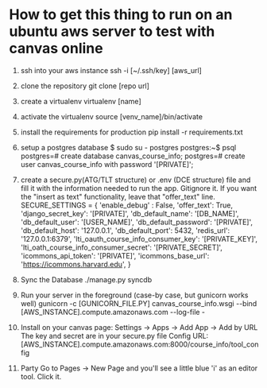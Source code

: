 # How to get this thing to run on an ubuntu aws server to test with canvas online

1. ssh into your aws instance
        ssh -i [~/.ssh/key] [aws_url]

2. clone the repository
        git clone [repo url]

3. create a virtualenv
        virtualenv [name]

4. activate the virtualenv
        source [venv_name]/bin/activate

5. install the requirements for production
        pip install -r requirements.txt
    
6. setup a postgres database
        $ sudo su - postgres
            postgres:~$ psql
                postgres=# create database canvas_course_info;
                postgres=# create user canvas_course_info with password '[PRIVATE]';
            
7. create a secure.py(ATG/TLT structure) or .env (DCE structure) file
    and fill it with the information needed to run the app. Gitignore it.
    If you want the "insert as text" functionality, leave that "offer_text" line.
        SECURE_SETTINGS = {
            'enable_debug' : False,
            'offer_text': True,
            'django_secret_key': '[PRIVATE]',
            'db_default_name': '[DB_NAME]',
            'db_default_user': '[USER_NAME]',
            'db_default_password': '[PRIVATE]',
            'db_default_host': '127.0.0.1',
            'db_default_port': 5432,
            'redis_url': '127.0.0.1:6379',
            'lti_oauth_course_info_consumer_key': '[PRIVATE_KEY]',
            'lti_oath_course_info_consumer_secret': '[PRIVATE_SECRET]',
            'icommons_api_token': '[PRIVATE]',
            'icommons_base_url': 'https://icommons.harvard.edu',
        }

8. Sync the Database
        ./manage.py syncdb
    
9. Run your server in the foreground (case-by case, but gunicorn works well)
        gunicorn -c [GUNICORN_FILE.PY] canvas_course_info.wsgi --bind [AWS_INSTANCE].compute.amazonaws.com --log-file -
    
10. Install on your canvas page: Settings -> Apps -> Add App -> Add by URL
        The key and secret are in your secure.py file
        Config URL:    [AWS_INSTANCE].compute.amazonaws.com:8000/course_info/tool_config
    
11. Party
        Go to Pages -> New Page and you'll see a little blue 'i' as an editor tool. Click it.